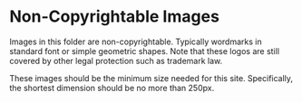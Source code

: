 # Non-Copyrightable Images

Images in this folder are non-copyrightable. Typically wordmarks in standard font or simple geometric shapes. Note that these logos are still covered by other legal protection such as trademark law. 

These images should be the minimum size needed for this site. Specifically, the shortest dimension should be no more than 250px. 